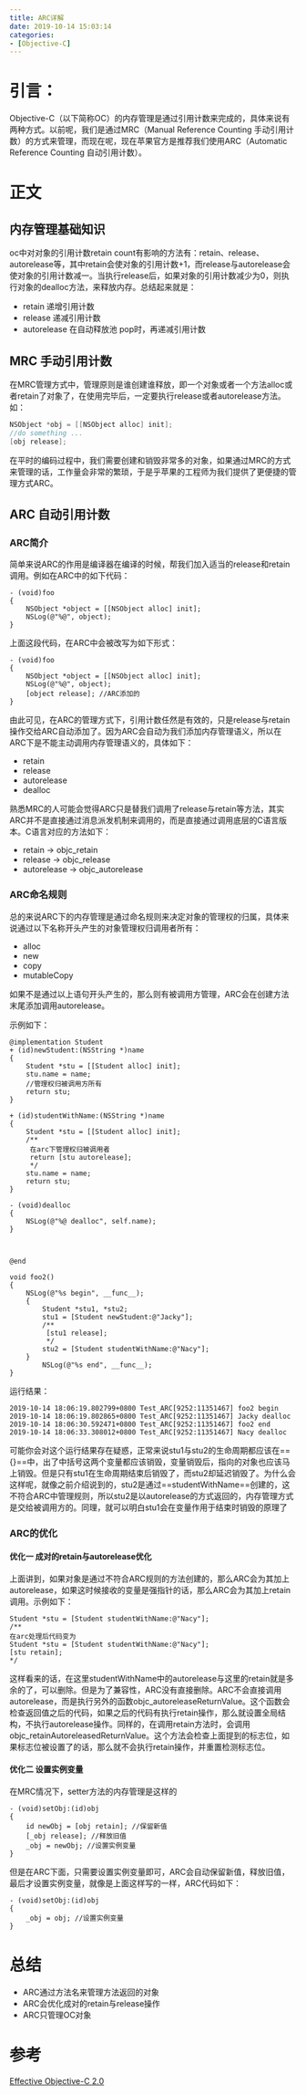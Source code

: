 ```yaml
---
title: ARC详解
date: 2019-10-14 15:03:14
categories:
- [Objective-C]
---
```


# 引言：

Objective-C（以下简称OC）的内存管理是通过引用计数来完成的，具体来说有两种方式。以前呢，我们是通过MRC（Manual Reference Counting 手动引用计数）的方式来管理，而现在呢，现在苹果官方是推荐我们使用ARC（Automatic Reference Counting 自动引用计数）。

# 正文

## 内存管理基础知识

oc中对对象的引用计数retain count有影响的方法有：retain、release、autorelease等，其中retain会使对象的引用计数+1，而release与autorelease会使对象的引用计数减一。当执行release后，如果对象的引用计数减少为0，则执行对象的dealloc方法，来释放内存。总结起来就是：

- retain 递增引用计数
- release 递减引用计数
- autorelease 在自动释放池 pop时，再递减引用计数

## MRC 手动引用计数

在MRC管理方式中，管理原则是谁创建谁释放，即一个对象或者一个方法alloc或者retain了对象了，在使用完毕后，一定要执行release或者autorelease方法。如：

```objective-c
NSObject *obj = [[NSObject alloc] init];
//do something ...
[obj release];
```

在平时的编码过程中，我们需要创建和销毁非常多的对象，如果通过MRC的方式来管理的话，工作量会非常的繁琐，于是乎苹果的工程师为我们提供了更便捷的管理方式ARC。

## ARC 自动引用计数

### ARC简介

简单来说ARC的作用是编译器在编译的时候，帮我们加入适当的release和retain调用。例如在ARC中的如下代码：

```objc
- (void)foo
{
    NSObject *object = [[NSObject alloc] init];
    NSLog(@"%@", object);
}
```

上面这段代码，在ARC中会被改写为如下形式：

```objc
- (void)foo
{
    NSObject *object = [[NSObject alloc] init];
    NSLog(@"%@", object);
    [object release]; //ARC添加的
}
```

由此可见，在ARC的管理方式下，引用计数任然是有效的，只是release与retain操作交给ARC自动添加了。因为ARC会自动为我们添加内存管理语义，所以在ARC下是不能主动调用内存管理语义的，具体如下：

- retain
- release
- autorelease
- dealloc

熟悉MRC的人可能会觉得ARC只是替我们调用了release与retain等方法，其实ARC并不是直接通过消息派发机制来调用的，而是直接通过调用底层的C语言版本。C语言对应的方法如下：

- retain -> objc_retain
- release -> objc_release
- autorelease -> objc_autorelease

### ARC命名规则

总的来说ARC下的内存管理是通过命名规则来决定对象的管理权的归属，具体来说通过以下名称开头产生的对象管理权归调用者所有：

- alloc
- new
- copy
- mutableCopy

如果不是通过以上语句开头产生的，那么则有被调用方管理，ARC会在创建方法末尾添加调用autorelease。

示例如下：

```objc
@implementation Student
+ (id)newStudent:(NSString *)name
{
    Student *stu = [[Student alloc] init];
    stu.name = name;
    //管理权归被调用方所有
    return stu;
}

+ (id)studentWithName:(NSString *)name
{
    Student *stu = [[Student alloc] init];
    /**
     在arc下管理权归被调用者
     return [stu autorelease];
     */
    stu.name = name;
    return stu;
}

- (void)dealloc
{
    NSLog(@"%@ dealloc", self.name);
}



@end

void foo2()
{
    NSLog(@"%s begin", __func__);
    {
        Student *stu1, *stu2;
        stu1 = [Student newStudent:@"Jacky"];
        /**
         [stu1 release];
         */
        stu2 = [Student studentWithName:@"Nacy"];
    }
        NSLog(@"%s end", __func__);
}

```

运行结果：

```text
2019-10-14 18:06:19.802799+0800 Test_ARC[9252:11351467] foo2 begin
2019-10-14 18:06:19.802865+0800 Test_ARC[9252:11351467] Jacky dealloc
2019-10-14 18:06:30.592471+0800 Test_ARC[9252:11351467] foo2 end
2019-10-14 18:06:33.308012+0800 Test_ARC[9252:11351467] Nacy dealloc
```

可能你会对这个运行结果存在疑惑，正常来说stu1与stu2的生命周期都应该在=={}==中，出了中括号这两个变量都应该销毁，变量销毁后，指向的对象也应该马上销毁。但是只有stu1在生命周期结束后销毁了，而stu2却延迟销毁了。为什么会这样呢，就像之前介绍说到的，stu2是通过==studentWithName==创建的，这不符合ARC中管理规则，所以stu2是以autorelease的方式返回的，内存管理方式是交给被调用方的。同理，就可以明白stu1会在变量作用于结束时销毁的原理了

### ARC的优化

#### 优化一 成对的retain与autorelease优化

上面讲到，如果对象是通过不符合ARC规则的方法创建的，那么ARC会为其加上autorelease，如果这时候接收的变量是强指针的话，那么ARC会为其加上retain调用。示例如下：

```objc
Student *stu = [Student studentWithName:@"Nacy"];
/**
在arc处理后代码变为
Student *stu = [Student studentWithName:@"Nacy"];
[stu retain];
*/
```

这样看来的话，在这里studentWithName中的autorelease与这里的retain就是多余的了，可以删除。但是为了兼容性，ARC没有直接删除。ARC不会直接调用autorelease，而是执行另外的函数objc_autoreleaseReturnValue。这个函数会检查返回值之后的代码，如果之后的代码有执行retain操作，那么就设置全局结构，不执行autorelease操作。同样的，在调用retain方法时，会调用objc_retainAutoreleasedReturnValue。这个方法会检查上面提到的标志位，如果标志位被设置了的话，那么就不会执行retain操作，并重置检测标志位。

#### 优化二 设置实例变量

在MRC情况下，setter方法的内存管理是这样的

```objc
- (void)setObj:(id)obj
{
    id newObj = [obj retain]; //保留新值
    [_obj release]; //释放旧值
    _obj = newObj; //设置实例变量
}
```

但是在ARC下面，只需要设置实例变量即可，ARC会自动保留新值，释放旧值，最后才设置实例变量，就像是上面这样写的一样，ARC代码如下：

```objc
- (void)setObj:(id)obj
{
    _obj = obj; //设置实例变量
}
```

# 总结

- ARC通过方法名来管理方法返回的对象
- ARC会优化成对的retain与release操作
- ARC只管理OC对象

# 参考

[Effective Objective-C 2.0](https://item.jd.com/11402853.html)

